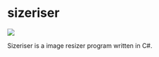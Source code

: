 # sizeriser

<img src="https://raw.githubusercontent.com/koflerm/sizeriser/e040d5dd0f567307ae1c0d50fa61f251505420e5/sizeriser.PNG" />

Sizeriser is a image resizer program written in C#. 
